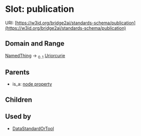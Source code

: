 
# Slot: publication




URI: [https://w3id.org/bridge2ai/standards-schema/publication](https://w3id.org/bridge2ai/standards-schema/publication)


## Domain and Range

[NamedThing](NamedThing.md) &#8594;  <sub>0..1</sub> [Uriorcurie](types/Uriorcurie.md)

## Parents

 *  is_a: [node property](node_property.md)

## Children


## Used by

 * [DataStandardOrTool](DataStandardOrTool.md)
